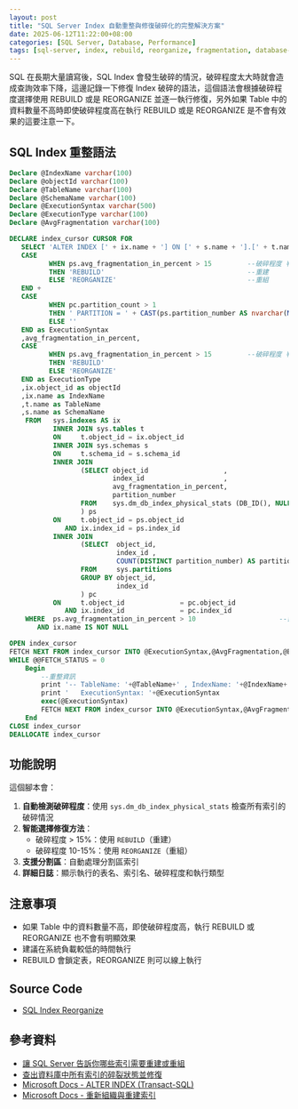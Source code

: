 ```yaml
---
layout: post
title: "SQL Server Index 自動重整與修復破碎化的完整解決方案"
date: 2025-06-12T11:22:00+08:00
categories: [SQL Server, Database, Performance]
tags: [sql-server, index, rebuild, reorganize, fragmentation, database-maintenance, t-sql]
---
```


SQL 在長期大量讀寫後，SQL Index 會發生破碎的情況，破碎程度太大時就會造成查詢效率下降，這邊記錄一下修復 Index 破碎的語法，這個語法會根據破碎程度選擇使用 REBUILD 或是 REORGANIZE 並逐一執行修復，另外如果 Table 中的資料數量不高時即使破碎程度高在執行 REBUILD 或是 REORGANIZE 是不會有效果的這要注意一下。

## SQL Index 重整語法

```sql
Declare @IndexName varchar(100)
Declare @objectId varchar(100)
Declare @TableName varchar(100)
Declare @SchemaName varchar(100)
Declare @ExecutionSyntax varchar(500)
Declare @ExecutionType varchar(100)
Declare @AvgFragmentation varchar(100)

DECLARE index_cursor CURSOR FOR
   SELECT 'ALTER INDEX [' + ix.name + '] ON [' + s.name + '].[' + t.name + '] ' +
   CASE
          WHEN ps.avg_fragmentation_in_percent > 15			--破碎程度 判斷使用重組() 還是使用 重建()
          THEN 'REBUILD'									--重建
          ELSE 'REORGANIZE'									--重組
   END +
   CASE
          WHEN pc.partition_count > 1
          THEN ' PARTITION = ' + CAST(ps.partition_number AS nvarchar(MAX))
          ELSE ''
   END as ExecutionSyntax
   ,avg_fragmentation_in_percent,
   CASE
          WHEN ps.avg_fragmentation_in_percent > 15			--破碎程度 判斷使用重組() 還是使用 重建()
          THEN 'REBUILD'
          ELSE 'REORGANIZE'
   END as ExecutionType
   ,ix.object_id as objectId
   ,ix.name as IndexName 
   ,t.name as TableName
   ,s.name as SchemaName
	FROM   sys.indexes AS ix
		   INNER JOIN sys.tables t
		   ON     t.object_id = ix.object_id
		   INNER JOIN sys.schemas s
		   ON     t.schema_id = s.schema_id
		   INNER JOIN
				  (SELECT object_id                   ,
						  index_id                    ,
						  avg_fragmentation_in_percent,
						  partition_number
				  FROM    sys.dm_db_index_physical_stats (DB_ID(), NULL, NULL, NULL, NULL)
				  ) ps
		   ON     t.object_id = ps.object_id
			  AND ix.index_id = ps.index_id
		   INNER JOIN
				  (SELECT  object_id,
						   index_id ,
						   COUNT(DISTINCT partition_number) AS partition_count
				  FROM     sys.partitions
				  GROUP BY object_id,
						   index_id
				  ) pc
		   ON     t.object_id              = pc.object_id
			  AND ix.index_id              = pc.index_id
	WHERE  ps.avg_fragmentation_in_percent > 10						--需要進行重組或重建的破碎程度 條件
	   AND ix.name IS NOT NULL

OPEN index_cursor
FETCH NEXT FROM index_cursor INTO @ExecutionSyntax,@AvgFragmentation,@ExecutionType,@objectId,@IndexName,@TableName,@SchemaName
WHILE @@FETCH_STATUS = 0
    Begin
		--重整資訊
	    print '-- TableName: '+@TableName+' , IndexName: '+@IndexName+' , SchemaName: '+@SchemaName +' , AvgFragmentationInPercent: '+@AvgFragmentation+' , ExecutionType: '+@ExecutionType
		print '   ExecutionSyntax: '+@ExecutionSyntax
		exec(@ExecutionSyntax)
        FETCH NEXT FROM index_cursor INTO @ExecutionSyntax,@AvgFragmentation,@ExecutionType,@objectId,@IndexName,@TableName,@SchemaName 
    End
CLOSE index_cursor
DEALLOCATE index_cursor
```

## 功能說明

這個腳本會：

1. **自動檢測破碎程度**：使用 `sys.dm_db_index_physical_stats` 檢查所有索引的破碎情況
2. **智能選擇修復方法**：
   - 破碎程度 > 15%：使用 `REBUILD`（重建）
   - 破碎程度 10-15%：使用 `REORGANIZE`（重組）
3. **支援分割區**：自動處理分割區索引
4. **詳細日誌**：顯示執行的表名、索引名、破碎程度和執行類型

## 注意事項

- 如果 Table 中的資料數量不高，即使破碎程度高，執行 REBUILD 或 REORGANIZE 也不會有明顯效果
- 建議在系統負載較低的時間執行
- REBUILD 會鎖定表，REORGANIZE 則可以線上執行

## Source Code

- [SQL Index Reorganize](https://github.com/nuspaceline/SQLIndexReorganize/blob/master/SQLIndexReorganize.sql)

## 參考資料

- [讓 SQL Server 告訴你哪些索引需要重建或重組](https://blog.miniasp.com/post/2009/01/18/Let-SQL-Server-Tell-You-Which-Indexes-to-Rebuild-or-Reorganize)
- [查出資料庫中所有索引的碎裂狀態並修復](https://stevenjhu.com/2021/01/20/mssqlms-sql-transact-sql-%E6%9F%A5%E5%87%BA%E8%B3%87%E6%96%99%E5%BA%AB%E4%B8%AD%E6%89%80%E6%9C%89%E7%B4%A2%E5%BC%95%E7%9A%84%E7%A2%8E%E8%A3%82%E7%8B%80%E6%85%8B%E4%B8%A6%E4%BF%AE%E5%BE%A9/)
- [Microsoft Docs - ALTER INDEX (Transact-SQL)](https://docs.microsoft.com/zh-tw/sql/t-sql/statements/alter-index-transact-sql?view=sql-server-ver15)
- [Microsoft Docs - 重新組織與重建索引](https://docs.microsoft.com/zh-tw/sql/relational-databases/indexes/reorganize-and-rebuild-indexes?view=sql-server-ver15)
